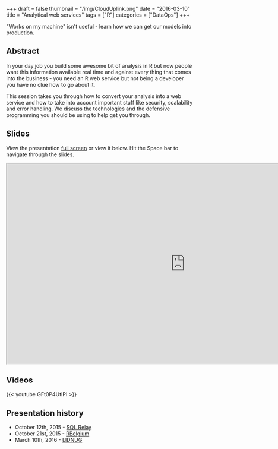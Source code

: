 +++
draft = false
thumbnail = "/img/CloudUplink.png"
date = "2016-03-10"
title = "Analytical web services"
tags = ["R"]
categories = ["DataOps"]
+++

"Works on my machine" isn't useful - learn how we can get our models into production.

## Abstract
In your day job you build some awesome bit of analysis in R but now people want this information available real time and against every thing that comes into the business - you need an R web service but not being a developer you have no clue how to go about it.

This session takes you through how to convert your analysis into a web service and how to take into account important stuff like security, scalability and error handling. We discuss the technologies and the defensive programming you should be using to help get you through.

## Slides
View the presentation [full screen](http://stephlocke.info/Rtraining/webservices.html#/) or view it below. Hit the Space bar to navigate through the slides.

<iframe src="http://stephlocke.info/Rtraining/webservices.html#/" width="960" height="540"></iframe>


## Videos
{{< youtube GFt0P4UtIPI >}}

## Presentation history
- October 12th, 2015 - [SQL Relay](https://app.attendee.events/SQLRelay2015London/E/Agenda/AgendaSession/337)
- October 21st, 2015 - [RBelgium](https://www.meetup.com/RBelgium/events/225464911/)
- March 10th, 2016 - [LIDNUG](https://www.eventbrite.com/e/lidnug-steph-locke-implementing-analytics-in-your-applications-tickets-21681931240)
